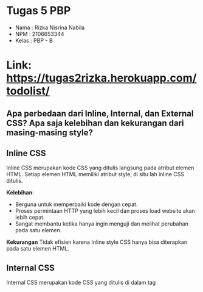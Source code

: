  # Tugas 5 PBP
 - Nama   : Rizka Nisrina Nabila
 - NPM    : 2106653344
 - Kelas  : PBP - B
 
 # Link: https://tugas2rizka.herokuapp.com/todolist/

## Apa perbedaan dari Inline, Internal, dan External CSS? Apa saja kelebihan dan kekurangan dari masing-masing style?

## Inline CSS
Inline CSS merupakan kode CSS yang ditulis langsung pada atribut elemen HTML. Setiap elemen HTML memiliki atribut style, di situ lah inline CSS ditulis. 

**Kelebihan**:
- Berguna untuk memperbaiki kode dengan cepat.
- Proses permintaan HTTP yang lebih kecil dan proses load website akan lebih cepat.
- Sangat membantu ketika hanya ingin menguji dan melihat perubahan pada satu elemen. 

**Kekurangan**
Tidak efisien karena Inline style CSS hanya bisa diterapkan pada satu elemen HTML.

## Internal CSS
Internal CSS merupakan kode CSS yang ditulis di dalam tag <style> dan kode HTML dituliskan di bagian atas (header) file HTML. 

**Kelebihan**:
- Perubahan pada Internal CSS hanya berlaku pada satu halaman saja.
- Class dan ID bisa digunakan oleh internal stylesheet. 

**Kekurangan**
- Tidak efisien apabila Anda ingin menggunakan CSS yang sama dalam beberapa file.
- Membuat performa website lebih lemot. Sebab, CSS yang berbeda-beda akan mengakibatkan loading ulang setiap kali Anda ganti halaman website.

## Eksternal CSS
Eksternal CSS merupakan kode CSS yang ditulis terpisah dengan kode HTML Eksternal CSS ditulis di sebuah file khusus yang berekstensi .css. Kelebihan:

**Kelebihan**:
- Ukuran file HTML akan menjadi lebih kecil dan struktur dari kode HTML jadi lebih rapi.
- Loading website menjadi lebih cepat
- File CSS dapat digunakan di beberapa halaman website sekaligus.

**Kekurangan**
- Halaman akan menjadi berantakan, ketika file CSS gagal dipanggil oleh file HTML. Hal ini terjadi disebabkan karena koneksi internet yang lambat.

## Jelaskan tag HTML5 yang kamu ketahui.
1. <button> : Creates a clickable button.
2. <div> : Specifies a division or a section in a document.
3. <form> : Defines an HTML form for user input.
4. <span> : Defines an inline styleless section in a document.
5. <video> : Embeds video content in an HTML document.
6. <section> : Defines a section of a document, such as header, footer etc.
7. <nav> : Defines a section of navigation links.
8. <header> : Represents the header of a document or a section.
9. <footer> : Represents the footer of a document or a section.
10. <embed> : Embeds external application, typically multimedia content like audio or video into an HTML document.

## Jelaskan tipe-tipe CSS selector yang kamu ketahui.
- Tag selector -- menggunakan tag HTML sebagai selectornya
- ID Selector -- menggunakan atribut “id” pada element HTML sebagai selectornya. Kemudian mengimplementasikannya dengan tanda pagar(#)
- Class Selector -- cara menggunakannya hampir sama dengan ID selector, namun pada class selector tentunya menggunakan atribut class pada element HTML yang akan dipilih. Diimplementasikan dengan tanda titik (.)
- Universal Selector -- hanya ada 1 di dalam CSS, yaitu tanda bintang “*”. Selector ini bertujuan untuk ‘mencari’ semua tag yang ada.

## Jelaskan bagaimana cara kamu mengimplementasikan checklist di atas.
1. Pertama, kita mendefinisikan link src bootstrap ke dalam tag <head>
2.  Kustomisasi templat untuk halaman login, register, dan create-task semenarik mungkin.
3. Lalu, membuat struktur HTML dengan menggunakan class dan menyesuaikan bootstrap sesuai kebutuhan, untuk membuat cards pada todolist menggunakan class="card"
4. Selanjutnya, mengubah style dari tampilan bootstrap dengan menambahkan Internal CSS ke dalam tag <style>
5. Terakhir, men-Deploy aplikasi ke Heroku